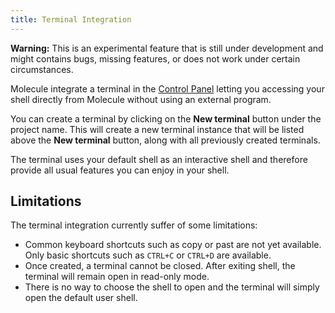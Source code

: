 ```yaml
---
title: Terminal Integration
---
```


**Warning:** This is an experimental feature that is still under development and
might contains bugs, missing features, or does not work under certain circumstances.

Molecule integrate a terminal in the [Control Panel](getting-started-using-a-plan.md)
letting you accessing your shell directly from Molecule without using an external program.

You can create a terminal by clicking on the **New terminal** button under the project name.
This will create a new terminal instance that will be listed above the **New terminal** button,
along with all previously created terminals.

The terminal uses your default shell as an interactive shell and therefore provide all
usual features you can enjoy in your shell.

Limitations
-----------

The terminal integration currently suffer of some limitations:

- Common keyboard shortcuts such as copy or past are not yet available. Only basic shortcuts
such as `CTRL+C` or `CTRL+D` are available.
- Once created, a terminal cannot be closed. After exiting shell, the terminal will
remain open in read-only mode.
- There is no way to choose the shell to open and the terminal will simply open the default
user shell.
